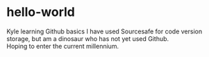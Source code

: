 # hello-world
Kyle learning Github basics
I have used Sourcesafe for code version storage, but am a dinosaur who has not yet used Github.  
Hoping to enter the current millennium. 
